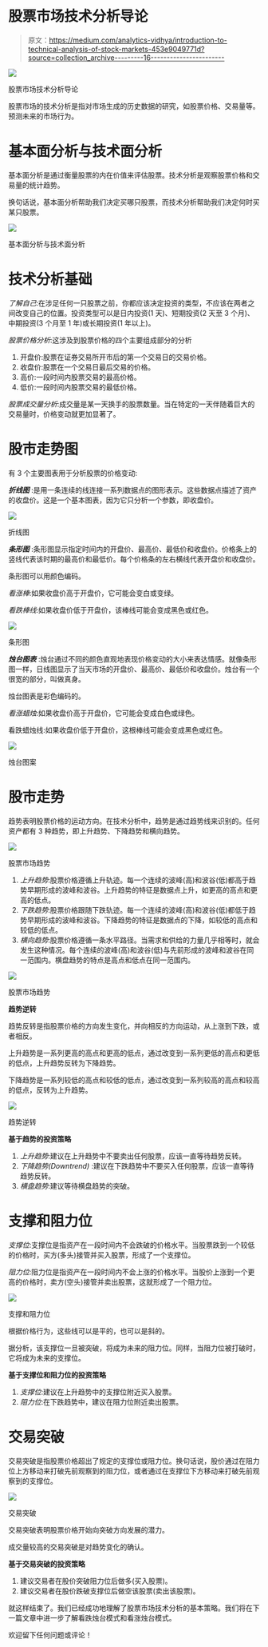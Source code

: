 # 股票市场技术分析导论

> 原文：<https://medium.com/analytics-vidhya/introduction-to-technical-analysis-of-stock-markets-453e9049771d?source=collection_archive---------16----------------------->

![](img/1b0165e409b551618ef2f0c7454aa817.png)

股票市场技术分析导论

股票市场的技术分析是指对市场生成的历史数据的研究，如股票价格、交易量等。预测未来的市场行为。

# **基本面分析与技术面分析**

基本面分析是通过衡量股票的内在价值来评估股票。技术分析是观察股票价格和交易量的统计趋势。

换句话说，基本面分析帮助我们决定买哪只股票，而技术分析帮助我们决定何时买某只股票。

![](img/04befdefa088f06bf8cb1296ff234cfb.png)

基本面分析与技术面分析

# **技术分析基础**

*了解自己*:在涉足任何一只股票之前，你都应该决定投资的类型，不应该在两者之间改变自己的位置。投资类型可以是日内投资(1 天)、短期投资(2 天至 3 个月)、中期投资(3 个月至 1 年)或长期投资(1 年以上)。

*股票价格分析*:这涉及到股票价格的四个主要组成部分的分析

1.  开盘价:股票在证券交易所开市后的第一个交易日的交易价格。
2.  收盘价:股票在一个交易日最后交易的价格。
3.  高价:一段时间内股票交易的最高价格。
4.  低价:一段时间内股票交易的最低价格。

*股票成交量分析*:成交量是某一天换手的股票数量。当在特定的一天伴随着巨大的交易量时，价格变动就更加显著了。

# **股市走势图**

有 3 个主要图表用于分析股票的价格变动:

***折线图*** :是用一条连续的线连接一系列数据点的图形表示。这些数据点描述了资产的收盘价。这是一个基本图表，因为它只分析一个参数，即收盘价。

![](img/66d8e94f9235b886b080364a17be6757.png)

折线图

***条形图*** :条形图显示指定时间内的开盘价、最高价、最低价和收盘价。价格条上的竖线代表该时期的最高价和最低价。每个价格条的左右横线代表开盘价和收盘价。

条形图可以用颜色编码。

*看涨棒*:如果收盘价高于开盘价，它可能会变白或变绿。

*看跌棒线*:如果收盘价低于开盘价，该棒线可能会变成黑色或红色。

![](img/8491e0ec6dd5dc9c30e1a76438102ff7.png)

条形图

***烛台图表*** :烛台通过不同的颜色直观地表现价格变动的大小来表达情感。就像条形图一样，日线图显示了当天市场的开盘价、最高价、最低价和收盘价。烛台有一个很宽的部分，叫做真身。

烛台图表是彩色编码的。

*看涨蜡烛*:如果收盘价高于开盘价，它可能会变成白色或绿色。

看跌蜡烛线:如果收盘价低于开盘价，这根棒线可能会变成黑色或红色。

![](img/041e9db0fe37ab4873346914760d349b.png)

烛台图案

# **股市走势**

趋势表明股票价格的运动方向。在技术分析中，趋势是通过趋势线来识别的。任何资产都有 3 种趋势，即上升趋势、下降趋势和横向趋势。

![](img/e5782a968b11484d7878423acc3bfc8c.png)

股票市场趋势

1.  *上升趋势*:股票价格遵循上升轨迹。每一个连续的波峰(高)和波谷(低)都高于趋势早期形成的波峰和波谷。上升趋势的特征是数据点上升，如更高的高点和更高的低点。
2.  *下跌趋势*:股票价格跟随下跌轨迹。每一个连续的波峰(高)和波谷(低)都低于趋势早期形成的波峰和波谷。下降趋势的特征是数据点的下降，如较低的高点和较低的低点。
3.  *横向趋势*:股票价格遵循一条水平路径。当需求和供给的力量几乎相等时，就会发生这种情况。每个连续的波峰(高)和波谷(低)与先前形成的波峰和波谷在同一范围内。横盘趋势的特点是高点和低点在同一范围内。

![](img/28f63934e931c4a8808fe3ec3d0cb3d2.png)

股票市场趋势

**趋势逆转**

趋势反转是指股票价格的方向发生变化，并向相反的方向运动，从上涨到下跌，或者相反。

上升趋势是一系列更高的高点和更高的低点，通过改变到一系列更低的高点和更低的低点，上升趋势反转为下降趋势。

下降趋势是一系列较低的高点和较低的低点，通过改变到一系列较高的高点和较高的低点，反转为上升趋势。

![](img/809228354c094fad709fb6e31274fcaf.png)

趋势逆转

**基于趋势的投资策略**

1.  *上升趋势*:建议在上升趋势中不要卖出任何股票，应该一直等待趋势反转。
2.  *下降趋势(Downtrend)* :建议在下跌趋势中不要买入任何股票，应该一直等待趋势反转。
3.  *横盘趋势*:建议等待横盘趋势的突破。

# 支撑和阻力位

*支撑位*:支撑位是指资产在一段时间内不会跌破的价格水平。当股票跌到一个较低的价格时，买方(多头)接管并买入股票，形成了一个支撑位。

*阻力位*:阻力位是指资产在一段时间内不会上涨的价格水平。当股价上涨到一个更高的价格时，卖方(空头)接管并卖出股票，这就形成了一个阻力位。

![](img/f1c8ef34391a53058819ae69f4772e22.png)

支撑和阻力位

根据价格行为，这些线可以是平的，也可以是斜的。

据分析，该支撑位一旦被突破，将成为未来的阻力位。同样，当阻力位被打破时，它将成为未来的支撑位。

**基于支撑位和阻力位的投资策略**

1.  *支撑位*:建议在上升趋势中的支撑位附近买入股票。
2.  *阻力位*:在下跌趋势中，建议在阻力位附近卖出股票。

# 交易突破

交易突破是指股票价格超出了规定的支撑位或阻力位。换句话说，股价通过在阻力位上方移动来打破先前观察到的阻力位，或者通过在支撑位下方移动来打破先前观察到的支撑位。

![](img/2bd396c9dad84437840b51698de7a804.png)

交易突破

交易突破表明股票价格开始向突破方向发展的潜力。

成交量较高的交易突破是对趋势变化的确认。

**基于交易突破的投资策略**

1.  建议交易者在股价突破阻力位后做多(买入股票)。
2.  建议交易者在股价跌破支撑位后做空该股票(卖出该股票)。

就这样结束了。我们已经成功地理解了股票市场技术分析的基本策略。我们将在下一篇文章中进一步了解看跌烛台模式和看涨烛台模式。

欢迎留下任何问题或评论！